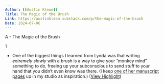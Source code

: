```yaml
---
Author: [[Austin Kleon]]
Title: The Magic of the Brush
Link: https://austinkleon.substack.com/p/the-magic-of-the-brush
Date: 2024-07-06
---
```

A - The Magic of the Brush

1
- One of the biggest things I learned from Lynda was that writing *extremely* *slowly* with a brush is a way to give your “monkey mind” something to do, freeing up your subconscious to send stuff to your hand that you didn’t even know was there. (I keep [one of her manuscript pages](https://twitter.com/austinkleon/status/735496949470629892?s=20) up in my studio as inspiration.) ([View Highlight](https://read.readwise.io/read/01hnaqgpgsy9xtjrx13vcts6h1))
